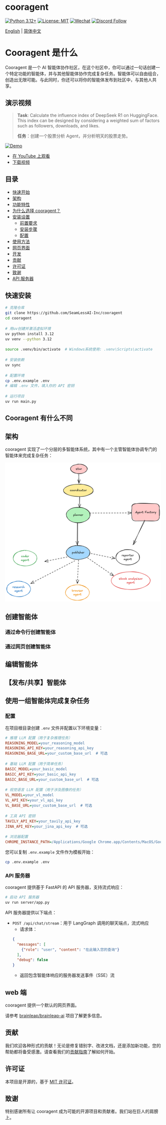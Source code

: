 # cooragent

[![Python 3.12+](https://img.shields.io/badge/python-3.12+-blue.svg)](https://www.python.org/downloads/)
[![License: MIT](https://img.shields.io/badge/License-MIT-yellow.svg)](https://opensource.org/licenses/MIT)
[![Wechat](https://img.shields.io/badge/WeChat-cooragent-brightgreen?logo=wechat&logoColor=white)](./assets/wechat_community.jpg)
[![Discord Follow](https://dcbadge.vercel.app/api/server/m3MszDcn?style=flat)](https://discord.gg/m3MszDcn)

[English](./README.md) | [简体中文](./README_zh.md)

# Cooragent 是什么

Cooragent 是一个 AI 智能体协作社区，在这个社区中，你可以通过一句话创建一个特定功能的智能体，并与其他智能体协作完成复杂任务。智能体可以自由组合，创造出无限可能。与此同时，你还可以将你的智能体发布到社区中，与其他人共享。

## 演示视频

> **Task**: Calculate the influence index of DeepSeek R1 on HuggingFace. This index can be designed by considering a weighted sum of factors such as followers, downloads, and likes.
>
> **任务**：创建一个股票分析 Agent，并分析明天的股票走势。

[![Demo](./assets/demo.gif)](./assets/demo.mp4)

- [在 YouTube 上观看](https://youtu.be/sZCHqrQBUGk)
- [下载视频](https://github.com/cooragent/cooragent/blob/main/assets/demo.mp4)

## 目录
- [快速开始](#快速开始)
- [架构](#架构)
- [功能特性](#功能特性)
- [为什么选择 cooragent？](#为什么选择-cooragent)
- [安装设置](#安装设置)
    - [前置要求](#前置要求)
    - [安装步骤](#安装步骤)
    - [配置](#配置)
- [使用方法](#使用方法)
- [网页界面](#网页界面)
- [开发](#开发)
- [贡献](#贡献)
- [许可证](#许可证)
- [致谢](#致谢)
- [API 服务器](#api-服务器)

## 快速安装

```bash
# 克隆仓库
git clone https://github.com/SeamLessAI-Inc/cooragent
cd cooragent

# 用uv创建并激活虚拟环境
uv python install 3.12
uv venv --python 3.12

source .venv/bin/activate  # Windows系统使用: .venv\Scripts\activate

# 安装依赖
uv sync

# 配置环境
cp .env.example .env
# 编辑 .env 文件，填入你的 API 密钥

# 运行项目
uv run main.py
```
## Cooragent 有什么不同


## 架构

cooragent 实现了一个分层的多智能体系统，其中有一个主管智能体协调专门的智能体来完成复杂任务：

![cooragent 架构](./assets/cooragent.png)

## 创建智能体
### 通过命令行创建智能体

### 通过网页创建智能体

## 编辑智能体

## 【发布/共享】智能体

## 使用一组智能体完成复杂任务





### 配置

在项目根目录创建 `.env` 文件并配置以下环境变量：

```ini
# 推理 LLM 配置（用于复杂推理任务）
REASONING_MODEL=your_reasoning_model
REASONING_API_KEY=your_reasoning_api_key
REASONING_BASE_URL=your_custom_base_url  # 可选

# 基础 LLM 配置（用于简单任务）
BASIC_MODEL=your_basic_model
BASIC_API_KEY=your_basic_api_key
BASIC_BASE_URL=your_custom_base_url  # 可选

# 视觉语言 LLM 配置（用于涉及图像的任务）
VL_MODEL=your_vl_model
VL_API_KEY=your_vl_api_key
VL_BASE_URL=your_custom_base_url  # 可选

# 工具 API 密钥
TAVILY_API_KEY=your_tavily_api_key
JINA_API_KEY=your_jina_api_key  # 可选

# 浏览器配置
CHROME_INSTANCE_PATH=/Applications/Google Chrome.app/Contents/MacOS/Google Chrome  # 可选，Chrome 可执行文件路径
```

您可以复制 `.env.example` 文件作为模板开始：

```bash
cp .env.example .env
```

### API 服务器

cooragent 提供基于 FastAPI 的 API 服务器，支持流式响应：

```bash
# 启动 API 服务器
uv run server/app.py
```

API 服务器提供以下端点：

- `POST /api/chat/stream`：用于 LangGraph 调用的聊天端点，流式响应
    - 请求体：
    ```json
    {
      "messages": [
        {"role": "user", "content": "在此输入您的查询"}
      ],
      "debug": false
    }
    ```
    - 返回包含智能体响应的服务器发送事件（SSE）流



## web 端

cooragent 提供一个默认的网页界面。

请参考 [brainleap/brainleap-ai](https://www.brainleap.ai) 项目了解更多信息。


## 贡献

我们欢迎各种形式的贡献！无论是修复错别字、改进文档，还是添加新功能，您的帮助都将备受感激。请查看我们的[贡献指南](CONTRIBUTING.md)了解如何开始。

## 许可证

本项目是开源的，基于 [MIT 许可证](LICENSE)。

## 致谢

特别感谢所有让 cooragent 成为可能的开源项目和贡献者。我们站在巨人的肩膀上。

